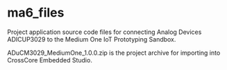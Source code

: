 # ma6_files

Project application source code files for connecting Analog Devices ADICUP3029 to the Medium One IoT Prototyping Sandbox.

ADuCM3029_MediumOne_1.0.0.zip is the project archive for importing into CrossCore Embedded Studio.

